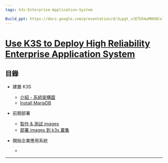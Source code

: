 ```yaml
---
tags: k3s-Enterprise-Application-System

Build_ppt: https://docs.google.com/presentation/d/1Lpgt_vJETUhAaMHU8CulzJ-h9RwNknE9JTM7uyEFLOQ/edit#slide=id.p
---
```


# [Use K3S to Deploy High Reliability Enterprise Application System](https://docs.google.com/presentation/d/12C4x0h0EyveVT4NpMaVzkDDvPlRcoU3jXwT7IgFecr0/edit?usp=sharing)

## 目錄

- 建置 K3S
    - [介紹 - 系統架構圖](#Architecture)
    - [Install MariaDB](https://github.com/xuan103/k3s-Enterprise-Application-System/blob/main/Documents/mariadb.md)


- 前期部署
    - [製作 & 測試 images]()
    - [部署 images 到 k3s 叢集]()

- 開始企業應用系統
    - []() 
---

